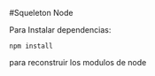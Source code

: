 #Squeleton Node

Para Instalar dependencias:

```
npm install
```
para reconstruir los modulos de node